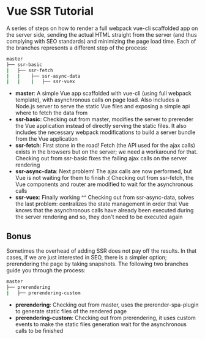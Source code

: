 # Vue SSR Tutorial

A series of steps on how to render a full webpack vue-cli scaffolded app on the server side, sending the actual HTML straight from the server (and thus complying with SEO standards) and minimizing the page load time. Each of the branches represents a different step of the process:

```bash
master
├── ssr-basic
|   ├── ssr-fetch
|   |    ├── ssr-async-data
|   |    |   ├── ssr-vuex
```

- **master**: A simple Vue app scaffolded with vue-cli (using full webpack template), with asynchronous calls on page load. Also includes a Node.js server to serve the static Vue files and exposing a simple api where to fetch the data from
- **ssr-basic**: Checking out from master, modifies the server to prerender the Vue application instead of directly serving the static files. It also includes the necessary webpack modifications to build a server bundle from the Vue application
- **ssr-fetch**: First stone in the road! Fetch (the API used for the ajax calls) exists in the browsers but on the server; we need a workaround for that. Checking out from ssr-basic fixes the failing ajax calls on the server rendering
- **ssr-async-data**: Next problem! The ajax calls are now performed, but Vue is not waiting for them to finish :( Checking out from ssr-fetch, the Vue components and router are modified to wait for the asynchronous calls
- **ssr-vuex**: Finally working ^^ Checking out from ssr-async-data, solves the last problem: centralizes the state management in order that Vue knows that the asynchronous calls have already been executed during the server rendering and so, they don't need to be executed again

## Bonus

Sometimes the overhead of adding SSR does not pay off the results. In that cases, if we are just interested in SEO, there is a simpler option; prerendering the page by taking snapshots. The following two branches guide you through the process:

```bash
master
├── prerendering
|   ├── prerendering-custom
```

- **prerendering**: Checking out from master, uses the prerender-spa-plugin to generate static files of the rendered page
- **prerendering-custom**: Checking out from prerendering, it uses custom events to make the static files generation wait for the asynchronous calls to be finished